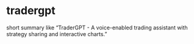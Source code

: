 # tradergpt
 short summary like “TraderGPT - A voice-enabled trading assistant with strategy sharing and interactive charts.”
